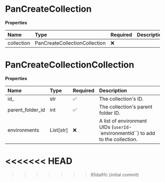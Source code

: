 # PanCreateCollection

**Properties**

| Name       | Type                          | Required | Description |
| :--------- | :---------------------------- | :------- | :---------- |
| collection | PanCreateCollectionCollection | ❌       |             |

# PanCreateCollectionCollection

**Properties**

| Name             | Type      | Required | Description                                                                      |
| :--------------- | :-------- | :------- | :------------------------------------------------------------------------------- |
| id\_             | str       | ✅       | The collection's ID.                                                             |
| parent_folder_id | int       | ✅       | The collection's parent folder ID.                                               |
| environments     | List[str] | ❌       | A list of environment UIDs (`userId`-`environmentId``) to add to the collection. |
<<<<<<< HEAD
=======

<!-- This file was generated by liblab | https://liblab.com/ -->
>>>>>>> 95da91c (initial commit)
